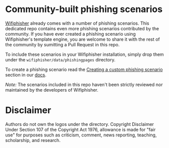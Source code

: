 # Community-built phishing scenarios

<a href="https://github.com/wifiphisher/wifiphisher">Wifiphisher</a> already comes with a number of phishing scenarios. This dedicated repo contains even more phishing scenarios contributed by the community. If you have ever created a phishing scenario using Wifiphisher's template engine, you are welcome to share it with the rest of the community by sumitting a Pull Request in this repo.  

To include these scenarios in your Wifiphisher installation, simply drop them under the `wifiphisher/data/phishingpages` directory.

To create a phishing scenario read the <a href="https://wifiphisher.org/docs.html">Creating a custom phishing scenario</a> section in our <a href="https://wifiphisher.org/docs.html">docs</a>.

*Note:* The scenarios included in this repo haven't been strictly reviewed nor maintained by the developers of Wifiphisher. 

# Disclaimer

Authors do not own the logos under the directory. Copyright Disclaimer Under Section 107 of the Copyright Act 1976, allowance is made for "fair use" for purposes such as criticism, comment, news reporting, teaching, scholarship, and research.
